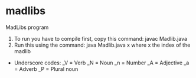 # madlibs
MadLibs program


1. To run you have to compile first, copy this command:    javac Madlib.java
2. Run this using the command:      java Madlib.java x      where x the index of the madlib

- Underscore codes:
    _V = Verb
    _N = Noun
    _n = Number
    _A = Adjective
    _a = Adverb
    _P = Plural noun
